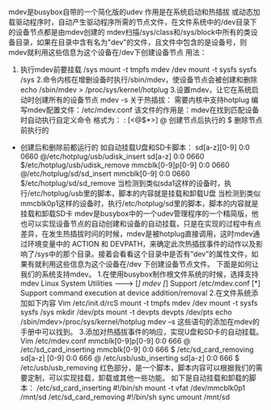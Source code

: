 mdev是busybox自带的一个简化版的udev
作用是在系统启动和热插拔 或动态加载驱动程序时，自动产生驱动程序所需的节点文件，在文件系统中的/dev目录下的设备节点都是由mdev创建的
mdev扫描/sys/class和/sys/block中所有的类设备目录，如果在目录中含有名为"dev"的文件，且文件中包含的是设备号，则mdev就利用这些信息为这个设备在/dev下创建设备节点
用法：
1. 执行mdev前要挂载 /sys
mount -t tmpfs mdev /dev
mount -t sysfs sysfs /sys
2.命令内核在增删设备时执行/sbin/mdev，使设备节点会被创建和删除
echo /sbin/mdev > /proc/sys/kernel/hotplug
3.设置mdev，让它在系统启动时创建所有的设备节点
mdev -s
关于热插拔：
需要内核中支持hotplug
编写mdev配置文件：/etc/mdev.conf
该文件的作用是：mdev在找到匹配设备时自动执行自定义命令
格式为：
<device regex> <uid>:<gid> <octal permissions> [<@$*><cmd>]
@ 创建节点后执行的
$ 删除节点前执行的
* 创建后和删除前都运行的
如自动挂载U盘和SD卡脚本：
sd[a-z][0-9] 0:0 0660 @/etc/hotplug/usb/udisk_insert
sd[a-z] 0:0 0660 $/etc/hotplug/usb/udisk_remove
mmcblk[0-9]p[0-9] 0:0 0660 @/etc/hotplug/sd/sd_insert
mmcblk[0-9] 0:0 0660 $/etc/hotplug/sd/sd_remove
当检测到类似sda1这样的设备时，执行/etc/hotplug/usb里的脚本，脚本的内容就是挂载和卸载U盘
当检测到类似mmcblk0p1这样的设备时，执行/etc/hotplug/sd里的脚本，脚本的内容就是挂载和卸载SD卡
mdev是busybox中的一个udev管理程序的一个精简版，他也可以实现设备节点的自动创建和设备的自动挂载，只是在实现的过程中有点差异，在发生热插拔时间的时候，mdev是被hotplug直接调用，这时mdev通过环境变量中的 ACTION 和 DEVPATH，来确定此次热插拔事件的动作以及影响了/sys中的那个目录。接着会看看这个目录中是否有“dev”的属性文件，如果有就利用这些信息为这个设备在/dev 下创建设备节点文件。
下面是如何让我们的系统支持mdev。
1.在使用busybox制作根文件系统的时候，选择支持mdev
Linux System Utilities ---> 
[*] mdev 
[*] Support /etc/mdev.conf
[*] Support command execution at device addition/removal
2.在文件系统添加如下内容
Vim /etc/init.d/rcS
mount -t tmpfs mdev /dev 
mount -t sysfs sysfs /sys
mkdir /dev/pts
mount -t devpts devpts /dev/pts
echo /sbin/mdev>/proc/sys/kernel/hotplug
mdev –s
这些语句的添加在mdev的手册中可以找到。
3.添加对热插拔事件的响应，实现U盘和SD卡的自动挂载。
Vim /etc/mdev.conf
mmcblk[0-9]p[0-9] 0:0 666 @ /etc/sd_card_inserting
mmcblk[0-9] 0:0 666 $ /etc/sd_card_removing
sd[a-z] [0-9] 0:0 666 @ /etc/usb/usb_inserting
sd[a-z] 0:0 666 $ /etc/usb/usb_removing
红色部分，是一个脚本，脚本内容可以根据我们的需要定制，可以实现挂载，卸载或其他一些功能。
如下是自动挂载和卸载的脚本：
/etc/sd_card_inserting
#!/bin/sh
mount -t vfat /dev/mmcblk0p1 /mnt/sd
/etc/sd_card_removing
#!/bin/sh
sync
umount /mnt/sd